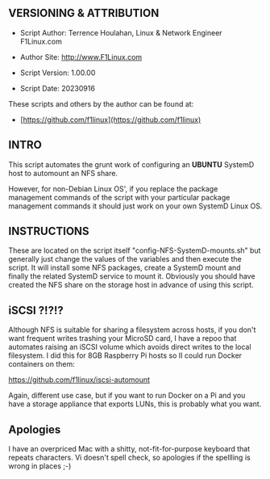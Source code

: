 

VERSIONING & ATTRIBUTION
-
- Script Author:        Terrence Houlahan, Linux & Network Engineer F1Linux.com
- Author Site:          http://www.F1Linux.com

- Script Version:       1.00.00
- Script Date:          20230916

These scripts and others by the author can be found at:

- [https://github.com/f1linux](https://github.com/f1linux)


INTRO
-

This script automates the grunt work of configuring an **UBUNTU** SystemD host to automount an NFS share.

However, for non-Debian Linux OS', if you replace the package management commands of the script with your particular package management commands it should just work on your own SystemD Linux OS.

INSTRUCTIONS
-

These are located on the script itself "config-NFS-SystemD-mounts.sh" but generally just change the values of the variables and then execute the script. It will install some NFS packages, create a SystemD mount and finally the related SystemD service to mount it. Obviously you should have created the NFS share on the storage host in advance of using this script.


iSCSI ?!?!?
-

Although NFS is suitable for sharing a filesystem across hosts, if you don't want frequent writes trashing your MicroSD card, I have a repoo that automates raising an iSCSI volume which avoids direct writes to the local filesystem. I did this for 8GB Raspberry Pi hosts so II could run Docker containers on them:

https://github.com/f1linux/iscsi-automount

Again, different use case, but if you want to run Docker on a Pi and you have a storage appliance that exports LUNs, this is probably what you want.



Apologies
-

I have an overpriced Mac with a shitty, not-fit-for-purpose keyboard that repeats characters. Vi doesn't spell check, so apologies if the spellling is wrong in places ;-)
